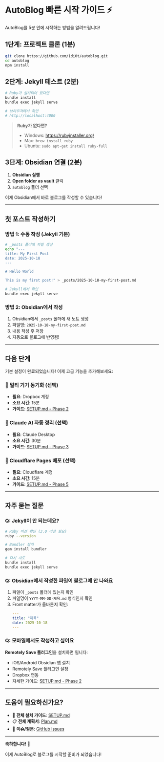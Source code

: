 # AutoBlog 빠른 시작 가이드 ⚡

AutoBlog를 5분 안에 시작하는 방법을 알려드립니다!

## 1단계: 프로젝트 클론 (1분)

```bash
git clone https://github.com/1di0t/autoblog.git
cd autoblog
npm install
```

## 2단계: Jekyll 테스트 (2분)

```bash
# Ruby가 설치되어 있다면
bundle install
bundle exec jekyll serve

# 브라우저에서 확인
# http://localhost:4000
```

> **Ruby가 없다면?**
> - Windows: https://rubyinstaller.org/
> - Mac: `brew install ruby`
> - Ubuntu: `sudo apt-get install ruby-full`

## 3단계: Obsidian 연결 (2분)

1. **Obsidian 실행**
2. **Open folder as vault** 클릭
3. `autoblog` 폴더 선택

이제 Obsidian에서 바로 블로그를 작성할 수 있습니다!

---

## 첫 포스트 작성하기

### 방법 1: 수동 작성 (Jekyll 기본)

```bash
# _posts 폴더에 파일 생성
echo "---
title: My First Post
date: 2025-10-18
---

# Hello World

This is my first post!" > _posts/2025-10-18-my-first-post.md

# Jekyll에서 확인
bundle exec jekyll serve
```

### 방법 2: Obsidian에서 작성

1. Obsidian에서 `_posts` 폴더에 새 노트 생성
2. 파일명: `2025-10-18-my-first-post.md`
3. 내용 작성 후 저장
4. 자동으로 블로그에 반영됨!

---

## 다음 단계

기본 설정이 완료되었습니다! 이제 고급 기능을 추가해보세요:

### 🔄 멀티 기기 동기화 (선택)
- **필요**: Dropbox 계정
- **소요 시간**: 15분
- **가이드**: [SETUP.md - Phase 2](SETUP.md#phase-2-obsidian-설정-30분)

### 🤖 Claude AI 자동 정리 (선택)
- **필요**: Claude Desktop
- **소요 시간**: 30분
- **가이드**: [SETUP.md - Phase 3](SETUP.md#phase-3-claude-desktop--mcp-연동-30분)

### 🚀 Cloudflare Pages 배포 (선택)
- **필요**: Cloudflare 계정
- **소요 시간**: 15분
- **가이드**: [SETUP.md - Phase 5](SETUP.md#phase-5-cloudflare-pages-설정-15분)

---

## 자주 묻는 질문

### Q: Jekyll이 안 되는데요?

```bash
# Ruby 버전 확인 (3.0 이상 필요)
ruby --version

# Bundler 설치
gem install bundler

# 다시 시도
bundle install
bundle exec jekyll serve
```

### Q: Obsidian에서 작성한 파일이 블로그에 안 나와요

1. 파일이 `_posts` 폴더에 있는지 확인
2. 파일명이 `YYYY-MM-DD-제목.md` 형식인지 확인
3. Front matter가 올바른지 확인:
   ```yaml
   ---
   title: "제목"
   date: 2025-10-18
   ---
   ```

### Q: 모바일에서도 작성하고 싶어요

**Remotely Save 플러그인**을 설치하면 됩니다:
- iOS/Android Obsidian 앱 설치
- Remotely Save 플러그인 설정
- Dropbox 연동
- 자세한 가이드: [SETUP.md - Phase 2](SETUP.md#phase-2-obsidian-설정-30분)

---

## 도움이 필요하신가요?

- 📖 **전체 설치 가이드**: [SETUP.md](SETUP.md)
- 📋 **전체 계획서**: [Plan.md](Plan.md)
- 💬 **이슈/질문**: [GitHub Issues](https://github.com/1di0t/autoblog/issues)

---

**축하합니다! 🎉**

이제 AutoBlog로 블로그를 시작할 준비가 되었습니다!
